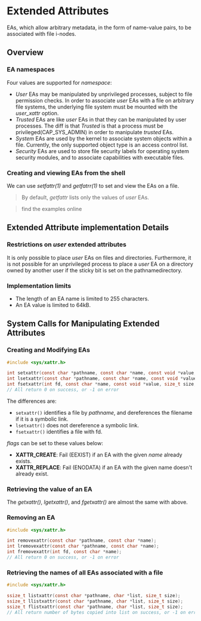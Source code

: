 # Extended Attributes
EAs, which allow arbitrary metadata, in the form of name-value pairs, to be associated with file i-nodes.

## Overview

### EA namespaces
Four values are supported for *namespace*:
- *User* EAs may be manipulated by unprivileged processes, subject to file permission checks. In order to associate *user* EAs with a file on arbitrary file systems, the underlying file system must be mounted with the *user_xattr* option.
- *Trusted* EAs are like *user* EAs  in that they can be manipulated by user processes. The diff is that *Trusted* is that a process must be privileged(CAP_SYS_ADMIN) in order to manipulate *trusted* EAs.
- *System* EAs are used by the kernel to associate system objects within a file. Currently, the only supported object type is an access control list.
- *Security* EAs are used to store file security labels for operating system security modules, and to associate capabilities with executable files.

### Creating and viewing EAs from the shell
We can use *setfattr(1)* and *getfatrr(1)* to set and view the EAs on a file.
> By default, *getfattr* lists only the values of *user* EAs.

> find the examples online


## Extended Attribute implementation Details

### Restrictions on *user* extended attributes
It is only possible to place *user* EAs on files and directories. Furthermore, it is not possible for an unprivileged process to place a *user* EA on a directory owned by another user if the sticky bit is set on the pathnamedirectory.


### Implementation limits
- The length of an EA name is limited to 255 characters.
- An EA value is limited to 64kB.

## System Calls for Manipulating Extended Attributes

### Creating and Modifying EAs
```c
#include <sys/xattr.h>

int setxattr(const char *pathname, const char *name, const void *value, size_t size, int flags);
int lsetxattr(const char *pathname, const char *name, const void *value, size_t size, int flags);
int fsetxattr(int fd, const char *name, const void *value, size_t size, int flags);
// All return 0 on success, or -1 on error
```

The differences are:
- `setxattr()` identifies a file by *pathname*, and dereferences the filename if it is a symbolic link.
- `lsetxattr()` does not dereference a symbolic link.
- `fsetxattr()` identifies a file with fd.

*flags* can be set to these values below:
- **XATTR_CREATE**: Fail (EEXIST) if an EA with the given *name* already exists.
- **XATTR_REPLACE**: Fail (ENODATA) if an EA with the given name doesn't already exist.

### Retrieving the value of an EA
The *getxattr()*, *lgetxattr()*, and *fgetxattr()* are almost the same with above.

### Removing an EA
```c
#include <sys/xattr.h>

int removexattr(const char *pathname, const char *name);
int lremovexattr(const char *pathname, const char *name);
int fremovexattr(int fd, const char *name);
// All return 0 on success, or -1 on error
```

### Retrieving the names of all EAs associated with a file
```c
#include <sys/xattr.h>

ssize_t listxattr(const char *pathname, char *list, size_t size);
ssize_t llistxattr(const char *pathname, char *list, size_t size);
ssize_t flistxattr(const char *pathname, char *list, size_t size);
// All return number of bytes copied into list on success, or -1 on error
```
